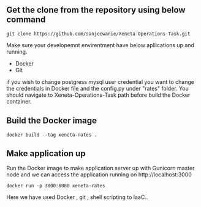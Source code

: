 
## Get the clone from the repository using below command
  ```
  git clone https://github.com/sanjeewanie/Xeneta-Operations-Task.git
  ```
  
Make sure your developemnt envirentment have below apllications up and running.
  * Docker
  * Git
  
if you wish to change postgress mysql user credential you want to change the credentials in   Docker file and the config.py under "rates" folder.
You should navigate to Xeneta-Operations-Task path before build the Docker container.

## Build the Docker image
 
 ```
 docker build --tag xeneta-rates . 
 ```
 
## Make application up
Run the Docker image to make application server up with Gunicorn master node and we can access the application  running on http://localhost:3000 
 ```
 docker run -p 3000:8080 xeneta-rates
 ```
 
 
 Here we have used Docker , git , shell scripting to IaaC..
 


  
  
